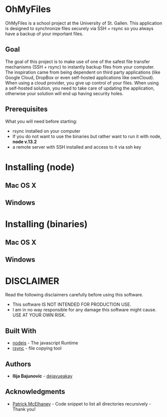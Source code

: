 # OhMyFiles

OhMyFiles is a school project at the University of St. Gallen. This application is designed to synchronize files securely via SSH + rsync so you always have a backup of your important files.


## Goal

The goal of this project is to make use of one of the safest file transfer mechanisms (SSH + rsync) to instantly backup files from your computer. The inspiration came from being dependent on third party applications (like Google Cloud, DropBox or even self-hosted applications like ownCloud). When using a cloud provider, you give up control of your files. When using a self-hosted solution, you need to take care of updating the application, otherwise your solution will end up having security holes.

## Prerequisites

What you will need before starting:

* rsync installed on your computer
* If you do not want to use the binaries but rather want to run it with node, **node v.13.2**
* a remote server with SSH installed and access to it via ssh key

# Installing (node)

## Mac OS X

## Windows



# Installing (binaries)

## Mac OS X

## Windows




# DISCLAIMER

Read the following disclaimers carefully before using this software.

* This software IS NOT INTENDED FOR PRODUCTION USE. 
* I am in no way responsible for any damage this software might cause. USE AT YOUR OWN RISK.

## Built With

* [nodejs](https://nodejs.org/en/) - The javascript Runtime
* [rsync](https://linux.die.net/man/1/rsync) - file copying tool



## Authors

* **Ilija Bajunovic** - [dejavueakay](https://github.com/dejavueakay)


## Acknowledgments

* [Patrick McElhaney](https://stackoverflow.com/a/40896897) - Code snippet to list all directories recursively - Thank you!